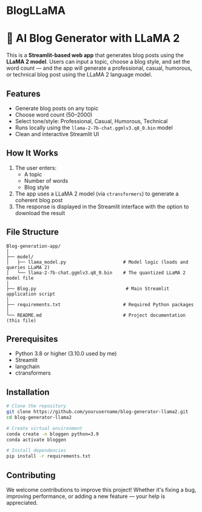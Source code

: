 # BlogLLaMA
# 📝 AI Blog Generator with LLaMA 2

This is a **Streamlit-based web app** that generates blog posts using the **LLaMA 2 model**. Users can input a topic, choose a blog style, and set the word count — and the app will generate a professional, casual, humorous, or technical blog post using the LLaMA 2 language model.

## Features

- Generate blog posts on any topic
- Choose word count (50–2000)
- Select tone/style: Professional, Casual, Humorous, Technical
- Runs locally using the `llama-2-7b-chat.ggmlv3.q8_0.bin` model
- Clean and interactive Streamlit UI

##  How It Works
1. The user enters:
   - A topic
   - Number of words
   - Blog style
2. The app uses a LLaMA 2 model (via `ctransformers`) to generate a coherent blog post
3. The response is displayed in the Streamlit interface with the option to download the result

##  File Structure
```
Blog-generation-app/
│
├── model/
│   ├── llama_model.py                     # Model logic (loads and queries LLaMA 2)
│   └── llama-2-7b-chat.ggmlv3.q8_0.bin    # The quantized LLaMA 2 model file
│
├── Blog.py                                 # Main Streamlit application script
│
├── requirements.txt                       # Required Python packages
│
└── README.md                              # Project documentation (this file)
```
## Prerequisites
- Python 3.8 or higher (3.10.0 used by me)
- Streamlit
- langchain
- ctransformers
  
## Installation

```bash
# Clone the repository
git clone https://github.com/yourusername/blog-generator-llama2.git
cd blog-generator-llama2

# Create virtual environment
conda create -n bloggen python=3.9
conda activate bloggen

# Install dependencies
pip install -r requirements.txt
```
## Contributing
We welcome contributions to improve this project! Whether it's fixing a bug, improving performance, or adding a new feature — your help is appreciated.

